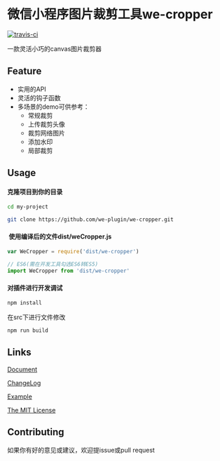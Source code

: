 # 微信小程序图片裁剪工具we-cropper

[![travis-ci](https://travis-ci.org/we-plugin/we-cropper.svg?branch=master)](https://www.travis-ci.org/we-plugin/we-cropper)

一款灵活小巧的canvas图片裁剪器

<div style="position:relative;width: 100%">
    <img src="https://github.com/we-plugin/we-cropper/blob/master/docs/assets/screenshot.jpg" width="50%" style="position:absolute; left: 50%; transform:translateX(-50%)" />
</div>

## Feature

- 实用的API
- 灵活的钩子函数
- 多场景的demo可供参考：
    - 常规裁剪
    - 上传裁剪头像
    - 裁剪网络图片
    - 添加水印
    - 局部裁剪

## Usage

#### 克隆项目到你的目录
```bash
cd my-project

git clone https://github.com/we-plugin/we-cropper.git
```
####  使用编译后的文件dist/weCropper.js
```javascript
var WeCropper = require('dist/we-cropper')

// ES6(需在开发工具勾选ES6转ES5)
import WeCropper from 'dist/we-cropper'
```

#### 对插件进行开发调试
```bash
npm install
```
在src下进行文件修改

```bash
npm run build
```

## Links

[Document](https://we-plugin.github.io/we-cropper/#/)

[ChangeLog](https://we-plugin.github.io/we-cropper/#/changelog)

[Example](https://github.com/we-plugin/we-cropper/tree/master/example)

[The MIT License](http://opensource.org/licenses/MIT)

## Contributing

如果你有好的意见或建议，欢迎提issue或pull request
